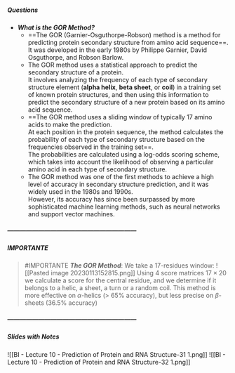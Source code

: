##### Questions
- ***What is the GOR Method?***
	- ==The GOR (Garnier-Osguthorpe-Robson) method is a method for predicting protein secondary structure from amino acid sequence==. <br>It was developed in the early 1980s by Philippe Garnier, David Osguthorpe, and Robson Barlow.
	- The GOR method uses a statistical approach to predict the secondary structure of a protein. <br>It involves analyzing the frequency of each type of secondary structure element (**alpha helix**, **beta sheet**, or **coil**) in a training set of known protein structures, and then using this information to predict the secondary structure of a new protein based on its amino acid sequence.
	- ==The GOR method uses a sliding window of typically 17 amino acids to make the prediction. <br>At each position in the protein sequence, the method calculates the probability of each type of secondary structure based on the frequencies observed in the training set==. <br>The probabilities are calculated using a log-odds scoring scheme, which takes into account the likelihood of observing a particular amino acid in each type of secondary structure.
	- The GOR method was one of the first methods to achieve a high level of accuracy in secondary structure prediction, and it was widely used in the 1980s and 1990s. <br>However, its accuracy has since been surpassed by more sophisticated machine learning methods, such as neural networks and support vector machines.

##### —————————————————————
##### IMPORTANTE

> #IMPORTANTE ***The GOR Method***:
> We take a 17-residues window: ![[Pasted image 20230113152815.png]]
> Using $4$ score matrices $17\times 20$ we calculate a score for the central residue, and we determine if it belongs to a helic, a sheet, a turn or a random coil.
> This method is more effective on $\alpha$-helics (> 65% accuracy), but less precise on $\beta$-sheets (36.5% accuracy)


##### —————————————————————
##### Slides with Notes
![[BI - Lecture 10 - Prediction of Protein and RNA Structure-31 1.png]] ![[BI - Lecture 10 - Prediction of Protein and RNA Structure-32 1.png]] 
